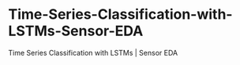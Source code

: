 # Time-Series-Classification-with-LSTMs-Sensor-EDA
Time Series Classification with LSTMs | Sensor EDA
